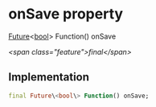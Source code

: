 


# onSave property







[Future](https:api.flutter.dev/flutter/dart-async/Future-class.html)&lt;[bool](https:api.flutter.dev/flutter/dart-core/bool-class.html)\> Function() onSave
  
_\<span class="feature"\>final\</span\>_






## Implementation

```dart
final Future\<bool\> Function() onSave;
```







